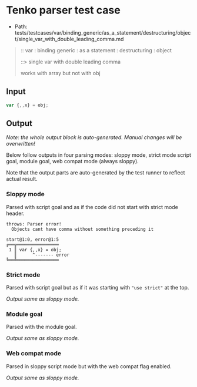 # Tenko parser test case

- Path: tests/testcases/var/binding_generic/as_a_statement/destructuring/object/single_var_with_double_leading_comma.md

> :: var : binding generic : as a statement : destructuring : object
>
> ::> single var with double leading comma
>
> works with array but not with obj

## Input

`````js
var {,,x} = obj;
`````

## Output

_Note: the whole output block is auto-generated. Manual changes will be overwritten!_

Below follow outputs in four parsing modes: sloppy mode, strict mode script goal, module goal, web compat mode (always sloppy).

Note that the output parts are auto-generated by the test runner to reflect actual result.

### Sloppy mode

Parsed with script goal and as if the code did not start with strict mode header.

`````
throws: Parser error!
  Objects cant have comma without something preceding it

start@1:0, error@1:5
╔══╦════════════════
 1 ║ var {,,x} = obj;
   ║      ^------- error
╚══╩════════════════

`````

### Strict mode

Parsed with script goal but as if it was starting with `"use strict"` at the top.

_Output same as sloppy mode._

### Module goal

Parsed with the module goal.

_Output same as sloppy mode._

### Web compat mode

Parsed in sloppy script mode but with the web compat flag enabled.

_Output same as sloppy mode._

